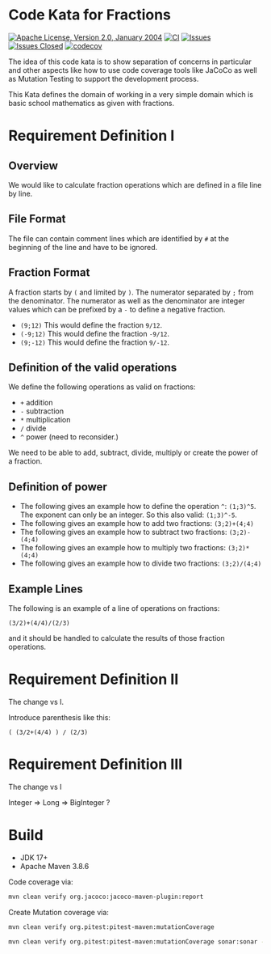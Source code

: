 <!---
 Licensed to the Apache Software Foundation (ASF) under one or more
 contributor license agreements.  See the NOTICE file distributed with
 this work for additional information regarding copyright ownership.
 The ASF licenses this file to You under the Apache License, Version 2.0
 (the "License"); you may not use this file except in compliance with
 the License.  You may obtain a copy of the License at

      http://www.apache.org/licenses/LICENSE-2.0

 Unless required by applicable law or agreed to in writing, software
 distributed under the License is distributed on an "AS IS" BASIS,
 WITHOUT WARRANTIES OR CONDITIONS OF ANY KIND, either express or implied.
 See the License for the specific language governing permissions and
 limitations under the License.
-->
# Code Kata for Fractions

[![Apache License, Version 2.0, January 2004](https://img.shields.io/github/license/apache/maven.svg?label=License)][license]
[![CI](https://github.com/khmarbaise/branch-protection/actions/workflows/ci.yml/badge.svg)](https://github.com/khmarbaise/branch-protection/actions/workflows/ci.yml)
[![Issues](https://img.shields.io/github/issues/khmarbaise/branch-protection)](https://github.com/khmarbaise/branch-protection/issues)
[![Issues Closed](https://img.shields.io/github/issues-closed/khmarbaise/branch-protection)](https://github.com/khmarbaise/branch-protection/issues?q=is%3Aissue+is%3Aclosed)
[![codecov](https://codecov.io/gh/khmarbaise/branch-protection/branch/master/graph/badge.svg?token=RULU3ULC3O)](https://codecov.io/gh/khmarbaise/branch-protection)

The idea of this code kata is to show separation of concerns in particular and other aspects
like how to use code coverage tools like JaCoCo as well as Mutation Testing to support the development
process.

This Kata defines the domain of working in a very simple domain which is basic school mathematics as
given with fractions.

# Requirement Definition I 

## Overview
We would like to calculate fraction operations which are defined in a file line by line.

## File Format

The file can contain comment lines which are identified
by `#` at the beginning of the line and have to be ignored.

## Fraction Format
A fraction starts by `(` and limited by `)`. The numerator separated by `;` from the denominator.
The numerator as well as the denominator are integer values which can be prefixed by a `-` to define
a negative fraction.

* `(9;12)` This would define the fraction `9/12`.
* `(-9;12)` This would define the fraction `-9/12`.
* `(9;-12)` This would define the fraction `9/-12`.

## Definition of the valid operations

We define the following operations as valid on fractions:

 * `+` addition
 * `-` subtraction
 * `*` multiplication
 * `/` divide
 * `^` power (need to reconsider.)

We need to be able to add, subtract, divide, multiply or create the power of a fraction.

## Definition of power

* The following gives an example how to define the operation `^`:
  `(1;3)^5`. The exponent can only be an integer. So this also valid: `(1;3)^-5`.
* The following gives an example how to add two fractions: `(3;2)+(4;4)`
* The following gives an example how to subtract two fractions: `(3;2)-(4;4)`
* The following gives an example how to multiply two fractions: `(3;2)*(4;4)`
* The following gives an example how to divide two fractions: `(3;2)/(4;4)`

## Example Lines
The following is an example of a line of operations on fractions:
```
(3/2)+(4/4)/(2/3)
``` 

and it should be handled to calculate the results of those
fraction operations.


# Requirement Definition II

The change vs I.

Introduce parenthesis like this:
```
( (3/2+(4/4) ) / (2/3)
``` 

# Requirement Definition III

The change vs I

Integer => Long => BigInteger ?

# Build

* JDK 17+
* Apache Maven 3.8.6

Code coverage via:
```bash
mvn clean verify org.jacoco:jacoco-maven-plugin:report
```
Create Mutation coverage via:
```bash
mvn clean verify org.pitest:pitest-maven:mutationCoverage
```

```bash
mvn clean verify org.pitest:pitest-maven:mutationCoverage sonar:sonar -Dsonar.login=squ_ec7139203de5a1cf9f9545dc62f8cbaab9ddd5bc -Dsonar.host.url=http://titan.local.soebes.team:9000
```

[license]: https://www.apache.org/licenses/LICENSE-2.0
